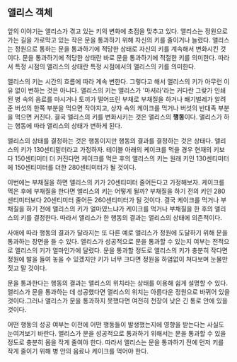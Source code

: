 ## 앨리스 객체
앞의 이야기는 앨리스가 겪고 있는 키의 변화에 초점을 맞추고 있다. 앨리스는 정원으로 가는 길을 가로막고 있는 작은 문을 통과하기 위해 자신의 키를 줄이거나 늘렸다. 앨리스는 정원으로 통하는 문을 통과하기에 적당한 상태로 자신의 키를 계속해서 변화시킨 것이다. 문을 통과하기에 적당한 상태란 바로 문을 통과하기에 적절한 키를 의미한다. 따라서 특정 시점의 앨리스의 상태란 특정 시점에서의 앨리스의 키를 의미한다.

앨리스의 키는 시간의 흐름에 따라 계속 변한다. 그렇다고 해서 앨리스의 키가 아무런 이유 없이 변하는 것은 아니다. 앨리스의 키는 앨리스가 '마셔라'라는 커다란 그랒가 인쇄된 병 속의 음료를 마시거나 토끼가 떨어뜨린 부채로 부채질을 하거나 쐐기벌레가 알려준 버섯의 한쪽 부분을 먹으면 작아지고, 상자 속의 케이크를 먹거나 버섯의 반대족 부분을 먹으면 커진다. 결국 앨리스의 키를 변화시키는 것은 앨리스의 **행동**이다. 앨리스가 하는 행동에 따라 앨리스의 상태가 변하게 된다.

앨리스의 상태를 결정하는 것은 행동이지만 행동의 결과를 결정하는 것은 상태다. 앨리스의 키가 130센티밑터라고 가정하자. 테이블 아래의 케이크를 먹을 경우 현재의 키보다 150센티미터 더 커진다면 케이크를 먹은 후의 앨리스의 키는 원래 키인 130센티미터에 150센티미터를 더한 280센티미터가 될 것이다.

이번에는 부채질을 하면 앨리스의 키가 20센티미터 줄어든다고 가정해보자. 케이크를 먹은 후에 부채질을 한다면 앨리스의 키는 어떻게 될까? 부채질을 하기 전의 키인 280센티미터보다 20센티미터 줄어든 260센티미터가 될 것이다. 결국 케이크를 먹거나 부채질을 하기 전에 앨리스의 키가 얼마였느냐가 케이크를 먹거나 부채질을 한 후의 앨리스의 키를 결정한다. 따라서 앨리스가 한 행동의 결과는 앨리스의 상태에 의존적이다.

사애에 따라 행동의 결과가 달라지는 또 다른 예로 앨리스가 정원에 도달하기 위해 문을 통과하는 장면을 들 수 있다. 앨리스가 성공적으로 문을 통과할 수 있는지 여부는 전적으로 앨리스의 키가 얼마인가에 달렸다. 문을 통과할 정도로 앨리스의 키가 충분히 작다면 정원에 발을 들여 놓을 수 있겠지만 키가 너무 크다면 정원을 하염없이 쳐다보며 눈물만 짓고 말 것이다.

문을 통과한다는 행동의 결과는 앨리스의 위치라는 상태를 이용해 쉽게 설명할 수 있다. 앨리스가 문을 통과하는 데 성공했다면 앨리스의 위치는 아름다운 정원으로 바뀌어 있을 것이다.그러나 앨리스가 문을 통과하지 못했다면 여전히 천장이 낮은 긴 통로 안에 있을 것이다.

어떤 행동의 성공 여부는 이전에 어떤 행동들이 발생했는지에 영향을 받는다는 사실도 눈여겨보기 바란다. 앨리스가 문을 성공적으로 통과하기 위해서는 문을 통과할 수 있을 정도로 충분히 몸을 작게 줄여야 한다. 따라서 앨리스는 문을 통과하기 전에 먼저 키를 작게 줄이기 위해 병 안의 음료나 케이크를 먹어야 한다.

